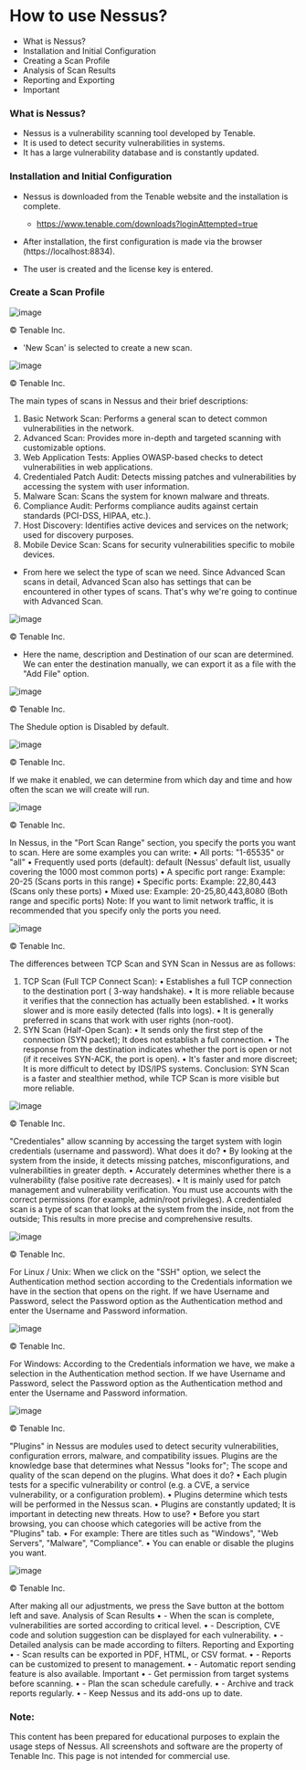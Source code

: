 # How to use Nessus?

- What is Nessus?
- Installation and Initial Configuration
- Creating a Scan Profile
- Analysis of Scan Results
- Reporting and Exporting
- Important

### What is Nessus?
- Nessus is a vulnerability scanning tool developed by Tenable.
- It is used to detect security vulnerabilities in systems.
- It has a large vulnerability database and is constantly updated.

### Installation and Initial Configuration
- Nessus is downloaded from the Tenable website and the installation is complete.
  - https://www.tenable.com/downloads?loginAttempted=true

- After installation, the first configuration is made via the browser (https://localhost:8834).
- The user is created and the license key is entered.

### Create a Scan Profile

![image](https://github.com/user-attachments/assets/012f14aa-453f-4a2b-969b-e78580a49942)

© Tenable Inc.

- 'New Scan' is selected to create a new scan.

![image](https://github.com/user-attachments/assets/e7d69cd8-d6ab-4bb7-baa2-c9c8d549663c)

© Tenable Inc.

The main types of scans in Nessus and their brief descriptions:
1.	Basic Network Scan: Performs a general scan to detect common vulnerabilities in the network.
2.	Advanced Scan: Provides more in-depth and targeted scanning with customizable options.
3.	Web Application Tests: Applies OWASP-based checks to detect vulnerabilities in web applications.
4.	Credentialed Patch Audit: Detects missing patches and vulnerabilities by accessing the system with user information.
5.	Malware Scan: Scans the system for known malware and threats.
6.	Compliance Audit: Performs compliance audits against certain standards (PCI-DSS, HIPAA, etc.).
7.	Host Discovery: Identifies active devices and services on the network; used for discovery purposes.
8.	Mobile Device Scan: Scans for security vulnerabilities specific to mobile devices.
- From here we select the type of scan we need. Since Advanced Scan scans in detail, Advanced Scan also has settings that can be encountered in other types of scans. That's why we're going to continue with Advanced Scan.

![image](https://github.com/user-attachments/assets/af07ff9b-7d80-4e71-b9bc-730f58025d69)

© Tenable Inc.

- Here the name, description and Destination of our scan are determined. We can enter the destination manually, we can export it as a file with the "Add File" option.

![image](https://github.com/user-attachments/assets/85f8b69d-55e7-463c-8bfa-2238d4cf5b75)

© Tenable Inc.

The Shedule option is Disabled by default.

![image](https://github.com/user-attachments/assets/e03a4dd4-4081-4ea1-bd52-eb4767db2dd5)

© Tenable Inc.

If we make it enabled, we can determine from which day and time and how often the scan we will create will run.

![image](https://github.com/user-attachments/assets/260fcfbf-a132-4404-8ba6-8660a992dcd7)

© Tenable Inc.

In Nessus, in the "Port Scan Range" section, you specify the ports you want to scan. Here are some examples you can write:
•	All ports:
"1-65535" or "all"
•	Frequently used ports (default):
default (Nessus' default list, usually covering the 1000 most common ports)
•	A specific port range:
Example: 20-25 (Scans ports in this range)
•	Specific ports:
Example: 22,80,443 (Scans only these ports)
•	Mixed use:
Example: 20-25,80,443,8080 (Both range and specific ports)
Note: If you want to limit network traffic, it is recommended that you specify only the ports you need.

![image](https://github.com/user-attachments/assets/5ed00cb4-aef3-4930-9c12-0c276ee78c08)

© Tenable Inc.

The differences between TCP Scan and SYN Scan in Nessus  are as follows:
1. TCP Scan (Full TCP Connect Scan):
•	Establishes a full TCP connection to the destination port ( 3-way handshake).
•	It is more reliable because it verifies that the connection has actually been established.
•	It works slower and is more easily detected (falls into logs).
•	It is generally preferred in scans that work with user rights (non-root).
2. SYN Scan (Half-Open Scan):
•	It sends only the first step of the connection (SYN packet); It does not establish a full connection.
•	The response from the destination indicates whether the port is open or not (if it receives SYN-ACK, the port is open).
•	It's faster and more discreet; It is more difficult to detect by IDS/IPS systems.
Conclusion: SYN Scan is a faster and stealthier method, while TCP Scan is more visible but more reliable.

![image](https://github.com/user-attachments/assets/e59d3c8a-569e-44ea-a572-76675b02fb4c)

 © Tenable Inc.
 
"Credentiales" allow scanning by accessing the target system with login credentials (username and password).
 What does it do?
•	By looking at the system from the inside, it detects missing patches, misconfigurations, and vulnerabilities in greater depth.
•	Accurately determines whether there is a vulnerability (false positive rate decreases).
•	It is mainly used for patch management and vulnerability verification.
You must use accounts  with the correct permissions (for example, admin/root privileges).
 A credentialed scan is a type of scan that looks at the system from the inside, not from the outside; This results in more precise and comprehensive results.

 ![image](https://github.com/user-attachments/assets/628da0f1-cf8e-4423-9d4c-a95210c8505c)

© Tenable Inc.

For Linux / Unix: When we click on the "SSH" option, we select the Authentication method section according to the Credentials information we have in the section that opens on the right. If we have Username and Password, select the Password option as the Authentication method and enter the Username and Password information. 

![image](https://github.com/user-attachments/assets/a4cfff81-e656-47f4-bb3f-86b2db52324c)

 © Tenable Inc.
 
For Windows: According to the Credentials information we have, we make a selection in the Authentication method section. If we have Username and Password, select the Password option as the Authentication method and enter the Username and Password information. 

![image](https://github.com/user-attachments/assets/b4ea4bcc-fe02-4f40-9750-edf9bed4a564)

© Tenable Inc.

"Plugins" in Nessus are modules used to detect security vulnerabilities, configuration errors, malware, and compatibility issues. Plugins are the knowledge base that determines what Nessus "looks for"; The scope and quality of the scan depend on the plugins.
What does it do?
•	Each plugin tests for a specific vulnerability or control (e.g. a CVE, a service vulnerability, or a configuration problem).
•	Plugins determine which tests will be performed in the Nessus scan.
•	Plugins are constantly updated; It is important in detecting new threats.
How to use?
•	Before you start browsing,  you can choose which categories will be active from the "Plugins" tab.
•	For example: There are titles such as "Windows", "Web Servers", "Malware", "Compliance".
•	You can enable or disable the plugins you want.

![image](https://github.com/user-attachments/assets/bd43deb1-992d-4faa-acb7-5b259c961207)

© Tenable Inc.

After making all our adjustments, we press the Save button at the bottom left and save.
Analysis of Scan Results
•	- When the scan is complete, vulnerabilities are sorted according to critical level.
•	- Description, CVE code and solution suggestion can be displayed for each vulnerability.
•	- Detailed analysis can be made according to filters.
Reporting and Exporting
•	- Scan results can be exported in PDF, HTML, or CSV format.
•	- Reports can be customized to present to management.
•	- Automatic report sending feature is also available.
Important
•	- Get permission from target systems before scanning.
•	- Plan the scan schedule carefully.
•	- Archive and track reports regularly.
•	- Keep Nessus and its add-ons up to date.

### Note: 
This content has been prepared for educational purposes to explain the usage steps of Nessus. All screenshots and software are the property of Tenable Inc. This page is not intended for commercial use.
